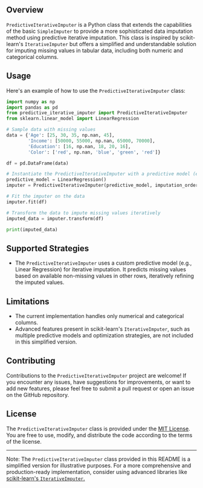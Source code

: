 ## Overview

`PredictiveIterativeImputer` is a Python class that extends the capabilities of the basic `SimpleImputer` to provide a more sophisticated data imputation method using predictive iterative imputation. This class is inspired by scikit-learn's `IterativeImputer` but offers a simplified and understandable solution for imputing missing values in tabular data, including both numeric and categorical columns.

## Usage

Here's an example of how to use the `PredictiveIterativeImputer` class:

```python
import numpy as np
import pandas as pd
from predictive_iterative_imputer import PredictiveIterativeImputer
from sklearn.linear_model import LinearRegression

# Sample data with missing values
data = {'Age': [25, 30, 35, np.nan, 45],
        'Income': [50000, 55000, np.nan, 65000, 70000],
        'Education': [16, np.nan, 18, 20, 16],
        'Color': ['red', np.nan, 'blue', 'green', 'red']}

df = pd.DataFrame(data)

# Instantiate the PredictiveIterativeImputer with a predictive model (e.g., Linear Regression)
predictive_model = LinearRegression()
imputer = PredictiveIterativeImputer(predictive_model, imputation_order='random', max_iter=10)

# Fit the imputer on the data
imputer.fit(df)

# Transform the data to impute missing values iteratively
imputed_data = imputer.transform(df)

print(imputed_data)
```

## Supported Strategies

- The `PredictiveIterativeImputer` uses a custom predictive model (e.g., Linear Regression) for iterative imputation. It predicts missing values based on available non-missing values in other rows, iteratively refining the imputed values.

## Limitations

- The current implementation handles only numerical and categorical columns.
- Advanced features present in scikit-learn's `IterativeImputer`, such as multiple predictive models and optimization strategies, are not included in this simplified version.

## Contributing

Contributions to the `PredictiveIterativeImputer` project are welcome! If you encounter any issues, have suggestions for improvements, or want to add new features, please feel free to submit a pull request or open an issue on the GitHub repository.

## License

The `PredictiveIterativeImputer` class is provided under the [MIT License](https://opensource.org/licenses/MIT). You are free to use, modify, and distribute the code according to the terms of the license.


---
Note: The `PredictiveIterativeImputer` class provided in this README is a simplified version for illustrative purposes. For a more comprehensive and production-ready implementation, consider using advanced libraries like [scikit-learn's `IterativeImputer`.](https://scikit-learn.org/stable/modules/generated/sklearn.impute.IterativeImputer.html)

